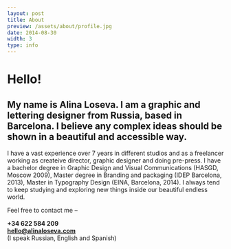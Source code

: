 ```yaml
---
layout: post
title: About
preview: /assets/about/profile.jpg
date: 2014-08-30
width: 3
type: info
---
```

# Hello! #

## My name is Alina Loseva. I am a graphic and lettering designer from Russia, based in Barcelona. I believe any complex ideas should be shown in a beautiful and accessible way. ##
I have a vast experience over 7 years in different studios and as a freelancer working as createive director, graphic designer and doing pre-press. I have a&#xa0;bachelor degree in Graphic Design and Visual Communications (HASGD, Moscow 2009), Master degree in Branding and packaging (IDEP Barcelona, 2013), Master in Typography Design (EINA, Barcelona, 2014). I always tend to keep studying and exploring new things inside our beautiful endless world.

<div class='contacts' markdown='1'>
Feel free to contact me –

<strong>+34 622 584 209</strong><br />
<strong><hello@alinaloseva.com></strong><br />
(I speak Russian, English and Spanish)
</div>
